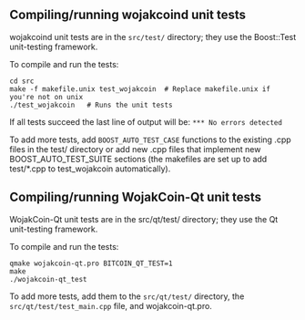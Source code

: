 Compiling/running wojakcoind unit tests
------------------------------------

wojakcoind unit tests are in the `src/test/` directory; they
use the Boost::Test unit-testing framework.

To compile and run the tests:

	cd src
	make -f makefile.unix test_wojakcoin  # Replace makefile.unix if you're not on unix
	./test_wojakcoin   # Runs the unit tests

If all tests succeed the last line of output will be:
`*** No errors detected`

To add more tests, add `BOOST_AUTO_TEST_CASE` functions to the existing
.cpp files in the test/ directory or add new .cpp files that
implement new BOOST_AUTO_TEST_SUITE sections (the makefiles are
set up to add test/*.cpp to test_wojakcoin automatically).


Compiling/running WojakCoin-Qt unit tests
---------------------------------------

WojakCoin-Qt unit tests are in the src/qt/test/ directory; they
use the Qt unit-testing framework.

To compile and run the tests:

	qmake wojakcoin-qt.pro BITCOIN_QT_TEST=1
	make
	./wojakcoin-qt_test

To add more tests, add them to the `src/qt/test/` directory,
the `src/qt/test/test_main.cpp` file, and wojakcoin-qt.pro.
